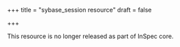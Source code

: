 +++
title = "sybase_session resource"
draft = false

+++

This resource is no longer released as part of InSpec core.
